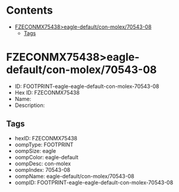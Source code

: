 



Contents
========

* [FZECONMX75438>eagle-default/con-molex/70543-08](#fzeconmx75438eagle-defaultcon-molex70543-08)
	* [Tags](#tags)

# FZECONMX75438>eagle-default/con-molex/70543-08

- ID: FOOTPRINT-eagle-eagle-default-con-molex-70543-08
- Hex ID: FZECONMX75438
- Name: 
- Description: 

## Tags

- hexID: FZECONMX75438
- oompType: FOOTPRINT
- oompSize: eagle
- oompColor: eagle-default
- oompDesc: con-molex
- oompIndex: 70543-08
- oompName: eagle-default/con-molex/70543-08
- oompID: FOOTPRINT-eagle-eagle-default-con-molex-70543-08
